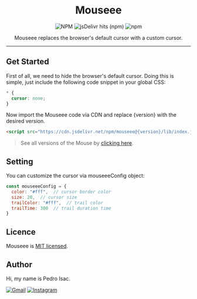 <h1 align="center">Mouseee</h1>

<p align="center">
  <img alt="NPM" src="https://img.shields.io/npm/l/mouseee?style=flat-square">
  <img alt="jsDelivr hits (npm)" src="https://img.shields.io/jsdelivr/npm/hy/mouseee?style=flat-square">
  <img alt="npm" src="https://img.shields.io/npm/v/mouseee?style=flat-square">
</p>

<p align="center">
  Mouseee replaces the browser's default cursor with a custom cursor.
</p>

---------------------

## Get Started

First of all, we need to hide the browser's default cursor. Doing this is simple, just include the following code snippet in your global CSS:

```CSS
* {
  cursor: none;
}
```

Now import the Mouseee code via CDN and replace {version} with the desired version.

```html
<script src="https://cdn.jsdelivr.net/npm/mouseee@{version}/lib/index.js" type="module"></script>
```

> See all versions of the Mouse by [clicking here](https://www.npmjs.com/package/mouseee).

## Setting

You can customize the cursor via mouseeeConfig object:

```javascript
const mouseeeConfig = {
  color: "#fff",  // cursor border color
  size: 20,  // cursor size
  trailColor: "#fff",  // trail color
  trailTime: 300  // trail duration time
}
```

## Licence

Mouseee is [MIT licensed](https://github.com/pedro-isacss/mouseee/blob/master/LICENSE).

## Author
Hi, my name is Pedro Isac.

[![Gmail](https://img.shields.io/badge/Gmail-D14836?style=for-the-badge&logo=gmail&logoColor=white)](https://mail.google.com/mail/u/0/?to=ss.pedroisac@gmail.com&tf=cm)
[![Instagram](https://img.shields.io/badge/Instagram-E4405F?style=for-the-badge&logo=instagram&logoColor=white)](https://bit.ly/ss_pedroisac)
